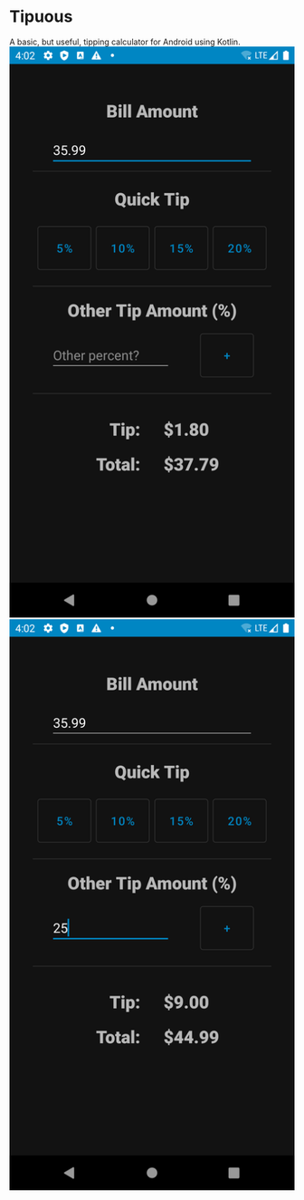 # Tipuous
A basic, but useful, tipping calculator for Android using Kotlin.
![Screenshot](https://github.com/JoshLudahl/tipuous/blob/master/Screenshot_1590879731.png)
![screenshot](https://github.com/JoshLudahl/tipuous/blob/master/Screenshot_1590879743.png)
